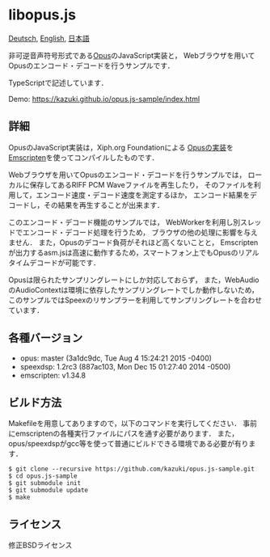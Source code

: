 libopus.js
==========
[Deutsch](README.de.md), [English](README.en.md), [日本語](README.md)

非可逆音声符号形式である[Opus](http://opus-codec.org/)のJavaScript実装と，
Webブラウザを用いてOpusのエンコード・デコードを行うサンプルです．

TypeScriptで記述しています．

Demo: https://kazuki.github.io/opus.js-sample/index.html


詳細
----

OpusのJavaScript実装は，Xiph.org Foundationによる
[Opusの実装](http://git.xiph.org/?p=opus.git)を
[Emscripten](http://emscripten.org/)を使ってコンパイルしたものです．

Webブラウザを用いてOpusのエンコード・デコードを行うサンプルでは，
ローカルに保存してあるRIFF PCM Waveファイルを再生したり，
そのファイルを利用して，エンコード速度・デコード速度を測定するほか，
エンコード結果をデコードし，その結果を再生することが出来ます．

このエンコード・デコード機能のサンプルでは，
WebWorkerを利用し別スレッドでエンコード・デコード処理を行うため，
ブラウザの他の処理に影響を与えません．
また，Opusのデコード負荷がそれほど高くないことと，
Emscriptenが出力するasm.jsは高速に動作するため，スマートフォン上でもOpusのリアルタイムデコードが可能です．

Opusは限られたサンプリングレートにしか対応しておらず，
また，WebAudioのAudioContextは環境に依存したサンプリングレートでしか動作しないため，
このサンプルではSpeexのリサンプラーを利用してサンプリングレートを合わせています．


各種バージョン
--------------

* opus: master (3a1dc9dc, Tue Aug 4 15:24:21 2015 -0400)
* speexdsp: 1.2rc3 (887ac103, Mon Dec 15 01:27:40 2014 -0500)
* emscripten: v1.34.8

ビルド方法
-------------------------

Makefileを用意してありますので，以下のコマンドを実行してください．
事前にemscriptenの各種実行ファイルにパスを通す必要があります．
また，opus/speexdspがgcc等を使って普通にビルドできる環境である必要が有ります．

    $ git clone --recursive https://github.com/kazuki/opus.js-sample.git
    $ cd opus.js-sample
    $ git submodule init
    $ git submodule update
    $ make

ライセンス
----------

修正BSDライセンス
